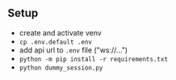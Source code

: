 ## Setup

- create and activate venv
- `cp .env.default .env`
- add api url to `.env` file ("ws://...")
- `python -m pip install -r requirements.txt`
- `python dummy_session.py`